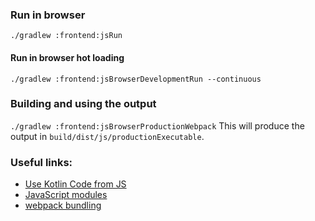 
### Run in browser
`./gradlew :frontend:jsRun`

#### Run in browser hot loading
`./gradlew :frontend:jsBrowserDevelopmentRun --continuous`

### Building and using the output
`./gradlew :frontend:jsBrowserProductionWebpack`
This will produce the output in `build/dist/js/productionExecutable`.

### Useful links:
- [Use Kotlin Code from JS](https://kotlinlang.org/docs/js-to-kotlin-interop.html)
- [JavaScript modules](https://kotlinlang.org/docs/js-modules.html)
- [webpack bundling](https://kotlinlang.org/docs/js-project-setup.html#webpack-bundling)
